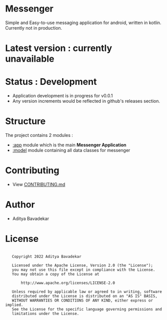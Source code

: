 # Messenger
Simple and Easy-to-use messaging application for android, written in kotlin. Currently not in production.

# Latest version : currently unavailable

# Status : Development
- Application development is in progress for v0.0.1
- Any version increments would be reflected in github's releases section.

# Structure
The project contains 2 modules :
- [:app](/app) module which is the main **Messenger Application**
- [:model](/model) module containing all data classes for messenger

# Contributing
- View [CONTRIBUTING.md](/CONTRIBUTING.md)

# Author 
 - Aditya Bavadekar

# License
```

   Copyright 2022 Aditya Bavadekar

   Licensed under the Apache License, Version 2.0 (the "License");
   you may not use this file except in compliance with the License.
   You may obtain a copy of the License at

       http://www.apache.org/licenses/LICENSE-2.0

   Unless required by applicable law or agreed to in writing, software
   distributed under the License is distributed on an "AS IS" BASIS,
   WITHOUT WARRANTIES OR CONDITIONS OF ANY KIND, either express or implied.
   See the License for the specific language governing permissions and
   limitations under the License.

```